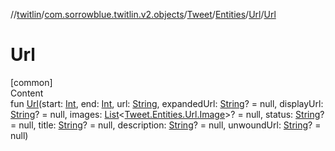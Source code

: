 //[twitlin](../../../../index.md)/[com.sorrowblue.twitlin.v2.objects](../../../index.md)/[Tweet](../../index.md)/[Entities](../index.md)/[Url](index.md)/[Url](-url.md)



# Url  
[common]  
Content  
fun [Url](-url.md)(start: [Int](https://kotlinlang.org/api/latest/jvm/stdlib/kotlin/-int/index.html), end: [Int](https://kotlinlang.org/api/latest/jvm/stdlib/kotlin/-int/index.html), url: [String](https://kotlinlang.org/api/latest/jvm/stdlib/kotlin/-string/index.html), expandedUrl: [String](https://kotlinlang.org/api/latest/jvm/stdlib/kotlin/-string/index.html)? = null, displayUrl: [String](https://kotlinlang.org/api/latest/jvm/stdlib/kotlin/-string/index.html)? = null, images: [List](https://kotlinlang.org/api/latest/jvm/stdlib/kotlin.collections/-list/index.html)<[Tweet.Entities.Url.Image](-image/index.md)>? = null, status: [String](https://kotlinlang.org/api/latest/jvm/stdlib/kotlin/-string/index.html)? = null, title: [String](https://kotlinlang.org/api/latest/jvm/stdlib/kotlin/-string/index.html)? = null, description: [String](https://kotlinlang.org/api/latest/jvm/stdlib/kotlin/-string/index.html)? = null, unwoundUrl: [String](https://kotlinlang.org/api/latest/jvm/stdlib/kotlin/-string/index.html)? = null)  



